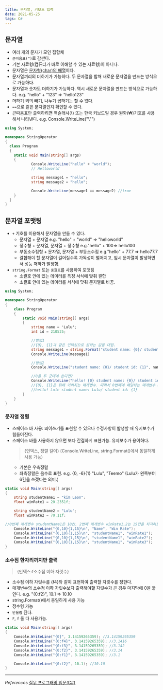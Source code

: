```yaml
---
title: 문자열, 키보드 입력
date: 2021-05-25
tags: C#
---
```


## 문자열

- 여러 개의 문자가 모인 집합체
- `큰따옴표(")`로 감싼다.
- 기본 자료형(컴퓨터가 바로 이해할 수 있는 자료형)이 아니다.
- 문자열은 <u>문자형(char)의 배열</u>이다.
- 문자열끼리의 더하기가 가능하다. 두 문자열을 합쳐 새로운 문자열을 만드는 방식으로 가능하다.
- 문자열과 숫자도 더하기가 가능하다. 역시 새로운 문자열을 만드는 방식으로 가능하다. e.g. "hello" + "123" => "hello123"
- 더하기 외의 빼기, 나누기 곱하기는 할 수 없다.
- `==`으로 같은 문자열인지 확인할 수 있다.
- 큰따옴표만 출력하려면 역슬래시(\\) 또는 한국 키보드일 경우 원화(₩)기호를 사용해서 나타낸다. e.g. Console.WriteLine("\\"")

```c#
using System;

namespace StringOperator
{
  class Program
  {
    static void Main(string[] args)
    {
			Console.WriteLine("hello" + "world");
			// Helloworld

			string message1 = "hello";
			string message2 = "hello";

			Console.WriteLine(message1 == message2) //true
    }
  }
}
```

## 문자열 포맷팅

- `+` 기호를 이용해서 문자열을 만들 수 있다.
  - 문자열 + 문자열 e.g. "hello" + "world" => "helloworld"
  - 정수형 + 문자열, 문자열 + 정수형 e.g."hello" + 100=> hello100
  - 부동소수점형 + 문자열, 문자열 + 부동소수점 e.g."hello" + 77.7 => hello77.7
  - 결합해야 할 문자열이 길어질수록 가독성이 떨어지고, 임시 문자열이 발생하면서 성능 저하가 발생함.
- `string.Format` 또는 `중괄호`를 사용하여 포맷팅
  - 소괄호 안에 있는 데이터를 특정 서식에 맞춰 결합
  - 소괄호 안에 있는 데이터를 서식에 맞춰 문자열로 바꿈.

```c#
using System;

namespace StringOperator
{
	class Program
	{
		static void Main(string[] args)
		{
			string name = 'Lulu';
			int id = 210525;

			//방법1
			//{0}, {1}과 같은 인덱싱으로 원하는 값을 대입.
			string message1 = string.Format("student name: {0}/ student id: {1}", name, id);
			Console.WriteLine(message1)

			//방법2
			Console.WriteLine("student name: {0}/ student id: {1}", name, id)

			//0을 두 군데에 쓴다면?
			Console.WriteLine("hello! {0} student name: {0}/ student id: {1}", name, id)
			//{0}, {1}은 뒤에 이어지는 매개변수. 따라서 0번째에 해당하는 매개변수 name, 1번째에 해당하는 매개변수 id가 작성된 곳에 출력된다.
			//hello! Lule student name: Lulu/ student id: {1}
		}
	}
}
```

### 문자열 정렬

- 스페이스 바 사용: 띄어쓰기를 표현할 수 있으나 수정사항이 발생할 때 유지보수가 힘들어진다.
- 스페이스 바를 사용하지 않으면 보다 간결하게 표현가능. 유지보수가 용이하다.
  > {인덱스, 정렬 길이} (Console.WriteLine, string.Format()에서 동일하게 사용 가능)
  - 기본은 우측정렬
  - 좌측정렬은 음수로 표현. e.g. {0, -6}{1} "Lulu", "Teemo" (Lulu가 왼쪽부터 6칸을 쓰겠다는 의미.)

```c#
static void Main(string[] args)
{
	string studentName1 = "kim Leon";
	float winRate1 = 20.2351f;

	string studentName2 = "Lulu";
	float winRate2 = 70.11f;

//0번째 매개변수 studentName1은 10칸, 2번째 매개변수 winRate1,2는 15칸을 차지하도록 설정되었다.
	Console.WriteLine("{0,10}{1,15}\n", "Name", "Win Rate");
	Console.WriteLine("{0,10}{1,15}\n", "studentName1", "winRate1");
	Console.WriteLine("{0,10}{1,15}\n", "studentName1", "winRate2");
	Console.WriteLine("{0,10}{1,15}\n", "studentName1", "winRate3");
}
```

### 소수점 한자리까지만 출력

> {인덱스:f소수점 이하 자릿수}

- 소수점 이하 자릿수를 {f4}와 같이 표현하여 출력할 자릿수를 정한다.
- 매개변수의 소수점 이하 자릿수보다 출력해야할 자릿수가 큰 경우 마지막에 0을 붙인다. e.g. "{0:f2}", 10.1 => 10.10
- string.Format()에서 동일하게 사용 가능
- 정수형 가능
- `반올림` 된다.
- `F`, `f` 둘 다 사용가능.

```c#
static void Main(string[] args)
{
	Console.WriteLine("{0}", 3.14159265359); //3.14159265359
	Console.WriteLine("{0:f4}", 3.14159265359); //3.1416
	Console.WriteLine("{0:f3}", 3.14159265359); //3.142
	Console.WriteLine("{0:f2}", 3.14159265359); //3.14
	Console.WriteLine("{0:f1}", 3.14159265359); //3.1

	Console.WriteLine("{0:f2}", 10.1); //10.10
}
```

---

_References_
[실무 프로그래밍 입문(C#)](https://www.udemy.com/share/101tfkAEYTcVxXTXQJ/)
